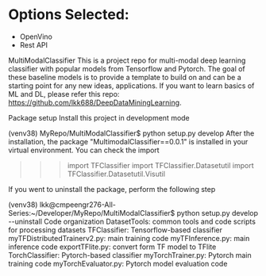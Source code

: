 # Options Selected:
* OpenVino
* Rest API

MultiModalClassifier
This is a project repo for multi-modal deep learning classifier with popular models from Tensorflow and Pytorch. The goal of these baseline models is to provide a template to build on and can be a starting point for any new ideas, applications. If you want to learn basics of ML and DL, please refer this repo: https://github.com/lkk688/DeepDataMiningLearning.

Package setup
Install this project in development mode

(venv38) MyRepo/MultiModalClassifier$ python setup.py develop
After the installation, the package "MultimodalClassifier==0.0.1" is installed in your virtual environment. You can check the import

>>> import TFClassifier
>>> import TFClassifier.Datasetutil
>>> import TFClassifier.Datasetutil.Visutil

If you went to uninstall the package, perform the following step

(venv38) lkk@cmpeengr276-All-Series:~/Developer/MyRepo/MultiModalClassifier$ python setup.py develop --uninstall
Code organization
DatasetTools: common tools and code scripts for processing datasets
TFClassifier: Tensorflow-based classifier
myTFDistributedTrainerv2.py: main training code
myTFInference.py: main inference code
exportTFlite.py: convert form TF model to TFlite
TorchClassifier: Pytorch-based classifier
myTorchTrainer.py: Pytorch main training code
myTorchEvaluator.py: Pytorch model evaluation code

